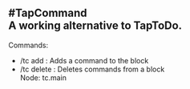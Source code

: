 #TapCommand  
A working alternative to TapToDo.
---

Commands:  
- /tc add <command> : Adds a command to the block  
- /tc delete : Deletes commands from a block  
Node: tc.main    